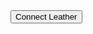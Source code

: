 <button class="group group-hover:before:duration-500 group-hover:after:duration-500 after:duration-500 hover:border-rose-300 hover:before:[box-shadow:_20px_20px_20px_30px_#a21caf] duration-500 before:duration-500 hover:duration-500 underline underline-offset-2 hover:after:-right-8 hover:before:right-12 hover:before:-bottom-8 hover:before:blur hover:underline hover:underline-offset-4  origin-left hover:decoration-2 hover:text-rose-300 relative bg-neutral-800 h-16 w-64 border text-left p-3 text-gray-50 text-base font-bold rounded-lg  overflow-hidden  before:absolute before:w-12 before:h-12 before:content[''] before:right-1 before:top-1 before:z-10 before:bg-violet-500 before:rounded-full before:blur-lg  after:absolute after:z-10 after:w-20 after:h-20 after:content['']  after:bg-rose-300 after:right-8 after:top-3 after:rounded-full after:blur-lg">
  Connect Leather
</button>
